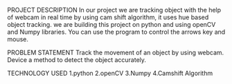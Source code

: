 PROJECT DESCRIPTION
In our project we are tracking object with the help of webcam in real time by using cam shift algorithm, 
it uses hue based object tracking. we are building this project on python and using openCV and Numpy libraries. 
You can use the program to control the arrows key and mouse.

PROBLEM STATEMENT
Track the movement of an object by using webcam. 
Device a method to detect the object accurately. 

TECHNOLOGY USED
1.python
2.openCV 
3.Numpy
4.Camshift Algorithm

